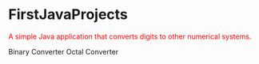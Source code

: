 ﻿# FirstJavaProjects
 
<p style= color:red> A simple Java application that converts digits to other numerical systems.</p>

Binary Converter
Octal Converter
